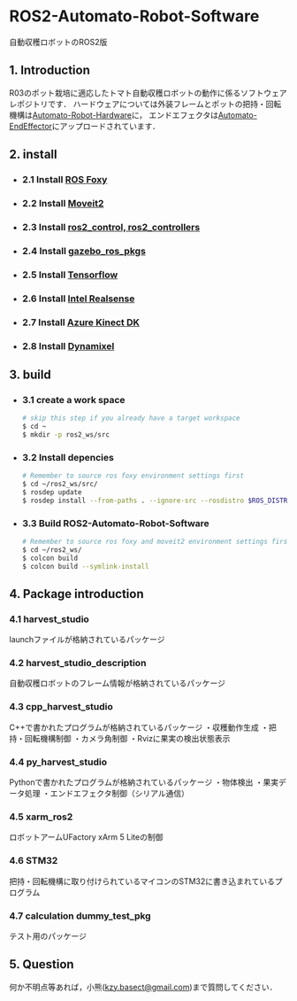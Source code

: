 # ROS2-Automato-Robot-Software
自動収穫ロボットのROS2版

## 1. Introduction
R03のポット栽培に適応したトマト自動収穫ロボットの動作に係るソフトウェアレポジトリです．
ハードウェアについては外装フレームとポットの把持・回転機構は[Automato-Robot-Hardware](https://github.com/KazuyaOguma18/Automato-Robot-Hardware)に，
エンドエフェクタは[Automato-EndEffector](https://github.com/KazuyaOguma18/Automato-EndEffector)にアップロードされています．


## 2. install
- ### 2.1 Install [ROS Foxy](https://docs.ros.org/en/foxy/Installation.html) 

- ### 2.2 Install [Moveit2](https://moveit.ros.org/install-moveit2/source/)  

- ### 2.3 Install [ros2_control, ros2_controllers](https://ros-controls.github.io/control.ros.org/getting_started.html)  

- ### 2.4 Install [gazebo_ros_pkgs](http://gazebosim.org/tutorials?tut=ros2_installing&cat=connect_ros)  
  
- ### 2.5 Install [Tensorflow](https://www.tensorflow.org/install/pip?hl=ja)
- ### 2.6 Install [Intel Realsense](https://github.com/IntelRealSense/realsense-ros/tree/ros2)
- ### 2.7 Install [Azure Kinect DK](https://github.com/microsoft/Azure_Kinect_ROS_Driver/tree/foxy-devel)
- ### 2.8 Install [Dynamixel](https://github.com/ROBOTIS-GIT/DynamixelSDK/tree/foxy-devel)

## 3. build
- ### 3.1 create a work space
    ```bash
    # skip this step if you already have a target workspace
    $ cd ~
    $ mkdir -p ros2_ws/src
    ```
- ### 3.2 Install depencies
    ```bash
    # Remember to source ros foxy environment settings first
    $ cd ~/ros2_ws/src/
    $ rosdep update
    $ rosdep install --from-paths . --ignore-src --rosdistro $ROS_DISTRO
    ```

- ### 3.3 Build ROS2-Automato-Robot-Software
    ```bash
    # Remember to source ros foxy and moveit2 environment settings first
    $ cd ~/ros2_ws/
    $ colcon build
    $ colcon build --symlink-install
    ```

## 4. Package introduction 
### 4.1 harvest_studio
launchファイルが格納されているパッケージ

### 4.2 harvest_studio_description
自動収穫ロボットのフレーム情報が格納されているパッケージ

### 4.3 cpp_harvest_studio
C++で書かれたプログラムが格納されているパッケージ
・収穫動作生成
・把持・回転機構制御
・カメラ角制御
・Rvizに果実の検出状態表示

### 4.4 py_harvest_studio
Pythonで書かれたプログラムが格納されているパッケージ
・物体検出
・果実データ処理
・エンドエフェクタ制御（シリアル通信）

### 4.5 xarm_ros2
ロボットアームUFactory xArm 5 Liteの制御

### 4.6 STM32
把持・回転機構に取り付けられているマイコンのSTM32に書き込まれているプログラム

### 4.7 calculation dummy_test_pkg
テスト用のパッケージ

## 5. Question
何か不明点等あれば，小熊(kzy.basect@gmail.com)まで質問してください．